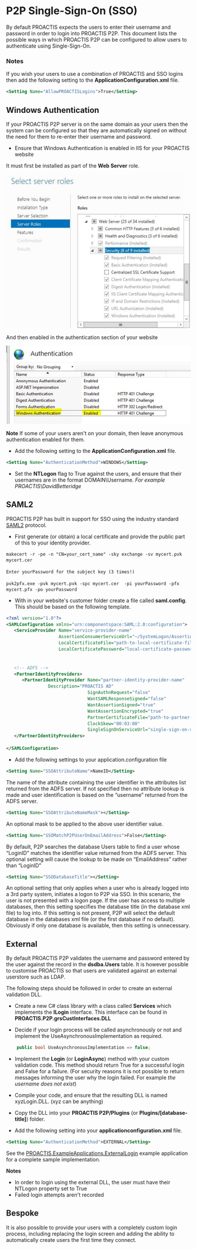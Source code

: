 # P2P Single-Sign-On (SSO)
By default PROACTIS expects the users to enter their username and password in order to login into PROACTIS P2P.   This document lists the possible ways in which PROACTIS P2P can be configured to allow users to authenticate using Single-Sign-On.

### Notes
If you wish your users to use a combination of PROACTIS and SSO logins then add the following setting to the __ApplicationConfiguration.xml__ file.
```xml
<Setting Name="AllowPROACTISLogins">True</Setting>
```


## Windows Authentication
If your PROACTIS P2P server is on the same domain as your users then the system can be configured so that they are automatically signed on without the need for them to re-enter their username and password.

+ Ensure that Windows Authentication is enabled in IIS for your PROACTIS website

It must first be installed as part of the __Web Server__ role. 

![alt text](../img/p2p/sso/iis_feature.JPG "ServerRole")

And then enabled in the authentication section of your website

![alt text](../img/p2p/sso/iis_config.JPG "Config")

__Note__
If some of your users aren't on your domain,  then leave anonymous authentication enabled for them.

+ Add the following setting to the __ApplicationConfiguration.xml__ file.
```xml
<Setting Name="AuthenticationMethod">WINDOWS</Setting>
```
+ Set the __NTLogon__ flag to True against the users,  and ensure that their usernames are in the format DOMAIN\Username.  _For example PROACTIS\DavidBetteridge_



## SAML2
PROACTIS P2P has built in support for SSO using the industry standard [SAML2](https://en.wikipedia.org/wiki/SAML_2.0) protocol.

+ First generate (or obtain) a local certificate and provide the public part of this to your identity provider.
```batch
makecert -r -pe -n "CN=your_cert_name" -sky exchange -sv mycert.pvk mycert.cer

Enter yourPassword for the subject key (3 times!)

pvk2pfx.exe -pvk mycert.pvk -spc mycert.cer  -pi yourPassword -pfx mycert.pfx -po yourPassword
```


+ With in your website's customer folder create a file called __saml.config__.   This should be based on the following template.


```xml
<?xml version="1.0"?>
<SAMLConfiguration xmlns="urn:componentspace:SAML:2.0:configuration">
   <ServiceProvider Name="service-provider-name"
                    AssertionConsumerServiceUrl="~/SystemLogon/AssertionConsumerService"
                    LocalCertificateFile="path-to-local-certificate-file"
                    LocalCertificatePassword="local-certificate-password"/>
 
 
   <!-- ADFS -->
   <PartnerIdentityProviders>
      <PartnerIdentityProvider Name="partner-identity-provider-name"
                Description="PROACTIS AD"
                               SignAuthnRequest="false"
                               WantSAMLResponseSigned="false"
                               WantAssertionSigned="true"
                               WantAssertionEncrypted="true"
                               PartnerCertificateFile="path-to-partner-certificate-file"
                               ClockSkew="00:03:00"
                               SingleSignOnServiceUrl="single-sign-on-service-url"/>
   </PartnerIdentityProviders>
 
</SAMLConfiguration>
```

+ Add the following settings to your application.configuration file
```xml
<Setting Name="SSOAttributeName">NameID</Setting>
```
The name of the attribute containing the user identifier in the attributes list returned from the ADFS server.
If not specified then no attribute lookup is made and user identification is based on the “username” returned from the ADFS server.
 
```xml
<Setting Name="SSOAttributeNameMask"></Setting>
```
An optional mask to be applied to the above user identifier value.
 
```xml
<Setting Name="SSOMatchP2PUserOnEmailAddress">False</Setting>
```
By default, P2P searches the database Users table to find a user whose “LoginID” matches the identifier value returned from the ADFS server.
This optional setting will cause the lookup to be made on “EmailAddress” rather than “LoginID”
 
```xml
<Setting Name="SSODatabaseTitle"></Setting>
```
An optional setting that only applies when a user who is already logged into a 3rd party system, initiates a logon to P2P via SSO. In this scenario, the user is not 
presented with a logon page. If the user has access to multiple databases, then this setting specifies the database title (in the database xml file) to log into.
If this setting is not present, P2P will select the default database in the databases xml file (or the first database if no default).
Obviously if only one database is available, then this setting is unnecessary.



## External
By default PROACTIS P2P validates the username and password entered by the user against the record in the __dsdba.Users__ table.   It is however possible to customise PROACTIS so that users are validated against an external userstore such as LDAP.

The following steps should be followed in order to create an external validation DLL.

+ Create a new C# class library with a class called __Services__ which implements the __ILogin__ interface.  This interface can be found in __PROACTIS.P2P.grsCustInterfaces.DLL__

+ Decide if your login process will be called asynchronously or not and implement the UseAsynchronousImplementation as required.

```C#
    public bool UseAsynchronousImplementation => false;
```
+ Implement the __Login__ (or __LoginAsync__) method with your custom validation code.  This method should return True for a successful login and False for a failure.  (For security reasons it is not possible to return messages informing the user why the login failed.  For example _the username does not exist_)

+ Compile your code,  and ensure that the resulting DLL is named xyzLogin.DLL.   (xyz can be anything)

+ Copy the DLL into your __PROACTIS P2P/Plugins__  (or __Plugins/[database-title]__) folder.

+ Add the following setting into your __applicationconfiguration.xml__ file.
```xml
<Setting Name="AuthenticationMethod">EXTERNAL</Setting>
```

See the [PROACTIS.ExampleApplications.ExternalLogin](https://github.com/proactis-documentation/ExampleApplications/tree/master/P2P/SSO/PROACTIS.ExampleApplications.ExternalLogin) example application for a complete sample implementation.

__Notes__
- In order to login using the external DLL,  the user must have their NTLogon property set to True
- Failed login attempts aren't recorded


## Bespoke
It is also possible to provide your users with a completely custom login process,  including replacing the login screen and adding the ability to automatically create users the first time they connect.
